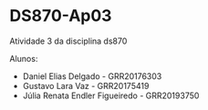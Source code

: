 # DS870-Ap03
Atividade 3 da disciplina ds870

Alunos: 
- Daniel Elias Delgado - GRR20176303
- Gustavo Lara Vaz - GRR20175419
- Júlia Renata Endler Figueiredo - GRR20193750
